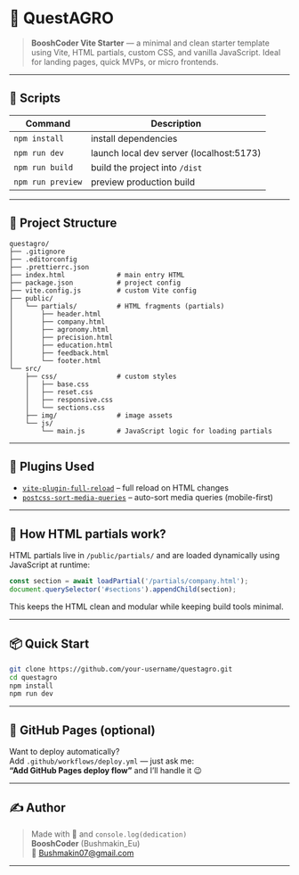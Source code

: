 # 🌾 QuestAGRO

> **BooshCoder Vite Starter** — a minimal and clean starter template using Vite,
> HTML partials, custom CSS, and vanilla JavaScript. Ideal for landing pages,
> quick MVPs, or micro frontends.

---

## 🔧 Scripts

| Command           | Description                              |
| ----------------- | ---------------------------------------- |
| `npm install`     | install dependencies                     |
| `npm run dev`     | launch local dev server (localhost:5173) |
| `npm run build`   | build the project into `/dist`           |
| `npm run preview` | preview production build                 |

---

## 📁 Project Structure

```
questagro/
├── .gitignore
├── .editorconfig
├── .prettierrc.json
├── index.html             # main entry HTML
├── package.json           # project config
├── vite.config.js         # custom Vite config
├── public/
│   └── partials/          # HTML fragments (partials)
│       ├── header.html
│       ├── company.html
│       ├── agronomy.html
│       ├── precision.html
│       ├── education.html
│       ├── feedback.html
│       └── footer.html
└── src/
    ├── css/               # custom styles
    │   ├── base.css
    │   ├── reset.css
    │   ├── responsive.css
    │   └── sections.css
    ├── img/               # image assets
    └── js/
        └── main.js        # JavaScript logic for loading partials
```

---

## 🧩 Plugins Used

- [`vite-plugin-full-reload`](https://www.npmjs.com/package/vite-plugin-full-reload)
  – full reload on HTML changes
- [`postcss-sort-media-queries`](https://www.npmjs.com/package/postcss-sort-media-queries)
  – auto-sort media queries (mobile-first)

---

## 🧩 How HTML partials work?

HTML partials live in `/public/partials/` and are loaded dynamically using
JavaScript at runtime:

```js
const section = await loadPartial('/partials/company.html');
document.querySelector('#sections').appendChild(section);
```

This keeps the HTML clean and modular while keeping build tools minimal.

---

## 📦 Quick Start

```bash
git clone https://github.com/your-username/questagro.git
cd questagro
npm install
npm run dev
```

---

## 🚀 GitHub Pages (optional)

Want to deploy automatically?  
Add `.github/workflows/deploy.yml` — just ask me:  
**“Add GitHub Pages deploy flow”** and I’ll handle it 😉

---

## ✍️ Author

> Made with 💚 and `console.log(dedication)`  
> **BooshCoder** (Bushmakin_Eu)  
> 📩 [Bushmakin07@gmail.com](mailto:Bushmakin07@gmail.com)

---
